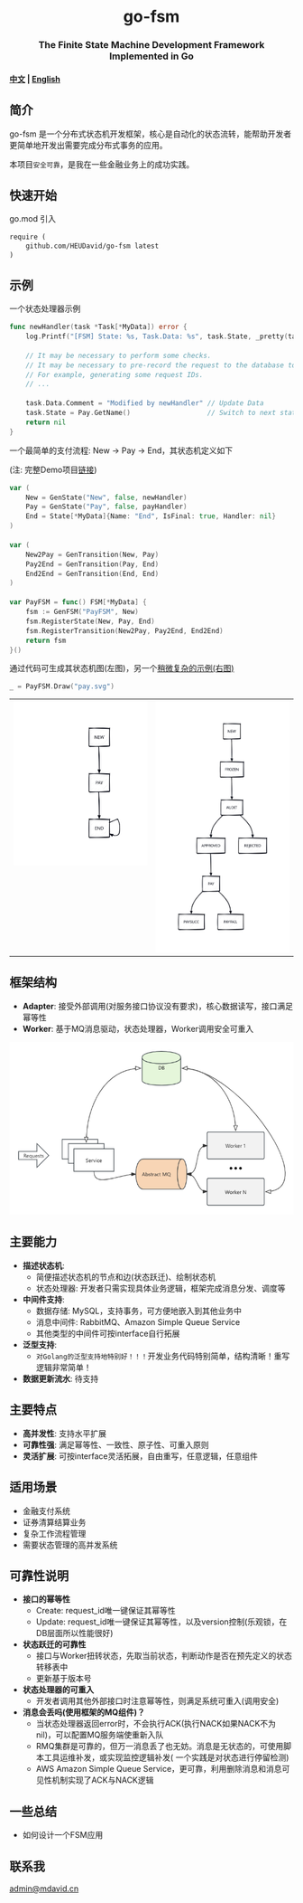 <h1 align="center">go-fsm</h1>
<h3 align="center">The Finite State Machine Development Framework Implemented in Go</h3>

#### [中文](README_Chinese.md) | [English](README.md)

## 简介

go-fsm 是一个分布式状态机开发框架，核心是自动化的状态流转，能帮助开发者更简单地开发出需要完成分布式事务的应用。

本项目`安全可靠`，是我在一些金融业务上的成功实践。

## 快速开始

go.mod 引入

```
require (
	github.com/HEUDavid/go-fsm latest
)
```

## 示例

一个状态处理器示例

```go
func newHandler(task *Task[*MyData]) error {
	log.Printf("[FSM] State: %s, Task.Data: %s", task.State, _pretty(task.GetData()))

	// It may be necessary to perform some checks.
	// It may be necessary to pre-record the request to the database to ensure idempotency.
	// For example, generating some request IDs.
	// ...

	task.Data.Comment = "Modified by newHandler" // Update Data
	task.State = Pay.GetName()                   // Switch to next state
	return nil
}
```

一个最简单的支付流程: New -> Pay -> End，其状态机定义如下

(注: 完整Demo项目[链接](https://github.com/HEUDavid/go-fsm-demo))
```go
var (
	New = GenState("New", false, newHandler)
	Pay = GenState("Pay", false, payHandler)
	End = State[*MyData]{Name: "End", IsFinal: true, Handler: nil}
)

var (
	New2Pay = GenTransition(New, Pay)
	Pay2End = GenTransition(Pay, End)
	End2End = GenTransition(End, End)
)

var PayFSM = func() FSM[*MyData] {
	fsm := GenFSM("PayFSM", New)
	fsm.RegisterState(New, Pay, End)
	fsm.RegisterTransition(New2Pay, Pay2End, End2End)
	return fsm
}()
```

通过代码可生成其状态机图(左图)，另一个[稍微复杂的示例(右图)](https://github.com/HEUDavid/go-fsm/blob/main/pkg/metadata/view_test.go#L10)

```go
_ = PayFSM.Draw("pay.svg")
```

<table>
  <tr>
    <td valign="top"><img src="./docs/assets/pay.svg" alt="PayFSM" width="500"/></td>
    <td valign="top"><img src="./docs/assets/audits.svg" alt="AuditsFSM" width="500"/></td>
  </tr>
</table>

## 框架结构

- **Adapter**: 接受外部调用(对服务接口协议没有要求)，核心数据读写，接口满足幂等性
- **Worker**: 基于MQ消息驱动，状态处理器，Worker调用安全可重入

<img src="./docs/assets/arch.png" alt="Architecture"/>

## 主要能力

- **描述状态机**:
  - 简便描述状态机的节点和边(状态跃迁)、绘制状态机
  - 状态处理器: 开发者只需实现具体业务逻辑，框架完成消息分发、调度等
- **中间件支持**:
  - 数据存储: MySQL，支持事务，可方便地嵌入到其他业务中
  - 消息中间件: RabbitMQ、Amazon Simple Queue Service
  - 其他类型的中间件可按interface自行拓展
- **泛型支持**:
  - `对Golang的泛型支持地特别好！！！`开发业务代码特别简单，结构清晰！重写逻辑非常简单！
- **数据更新流水**: 待支持

## 主要特点

- **高并发性**: 支持水平扩展
- **可靠性强**: 满足幂等性、一致性、原子性、可重入原则
- **灵活扩展**: 可按interface灵活拓展，自由重写，任意逻辑，任意组件

## 适用场景

- 金融支付系统
- 证券清算结算业务
- 复杂工作流程管理
- 需要状态管理的高并发系统

## 可靠性说明

- **接口的幂等性**
  - Create: request_id唯一键保证其幂等性
  - Update: request_id唯一键保证其幂等性，以及version控制(乐观锁，在DB层面所以性能很好)
- **状态跃迁的可靠性**
  - 接口与Worker扭转状态，先取当前状态，判断动作是否在预先定义的状态转移表中
  - 更新基于版本号
- **状态处理器的可重入**
  - 开发者调用其他外部接口时注意幂等性，则满足系统可重入(调用安全)
- **消息会丢吗(使用框架的MQ组件)？**
  - 当状态处理器返回error时，不会执行ACK(执行NACK如果NACK不为nil)，可以配置MQ服务端使重新入队
  - RMQ集群是可靠的，但万一消息丢了也无妨。消息是无状态的，可使用脚本工具运维补发，或实现监控逻辑补发(
    一个实践是对状态进行停留检测)
  - AWS Amazon Simple Queue Service，更可靠，利用删除消息和消息可见性机制实现了ACK与NACK逻辑

## 一些总结

- 如何设计一个FSM应用

## 联系我
admin@mdavid.cn
